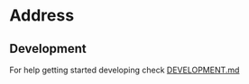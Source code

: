 # Address

## Development

For help getting started developing check [DEVELOPMENT.md](DEVELOPMENT.md)
